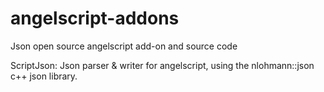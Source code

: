 # angelscript-addons
Json open source angelscript add-on and source code

ScriptJson: Json parser & writer for angelscript, using the nlohmann::json c++ json library.

